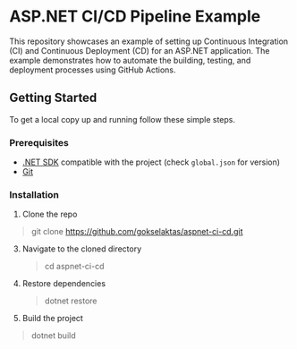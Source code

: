 # ASP.NET CI/CD Pipeline Example

This repository showcases an example of setting up Continuous Integration (CI) and Continuous Deployment (CD) for an ASP.NET application. The example demonstrates how to automate the building, testing, and deployment processes using GitHub Actions.

## Getting Started

To get a local copy up and running follow these simple steps.

### Prerequisites

- [.NET SDK](https://dotnet.microsoft.com/download) compatible with the project (check `global.json` for version)
- [Git](https://git-scm.com/downloads)

### Installation

1. Clone the repo
  >git clone https://github.com/gokselaktas/aspnet-ci-cd.git

3. Navigate to the cloned directory
   >cd aspnet-ci-cd

4. Restore dependencies
   >dotnet restore

5. Build the project
  >dotnet build
   
   







